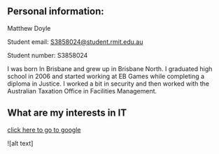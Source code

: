 

## Personal information: 
Matthew Doyle


Student email: 
S3858024@student.rmit.edu.au

Student number: 
S3858024

I was born In Brisbane and grew up in Brisbane North. I graduated high school in 2006 and started working at EB Games while completing a diploma in Justice. I worked a bit in security and then worked with the Australian Taxation Office in Facilities Management. 

## What are my interests in IT

[click here to go to google](https://www.google.com)


![alt text]
